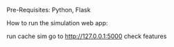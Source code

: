 Pre-Requisites: Python, Flask

How to run the simulation web app:

run cache sim
go to http://127.0.0.1:5000
check features
